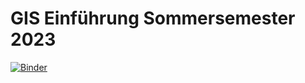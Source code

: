 # GIS Einführung Sommersemester 2023

[![Binder](https://mybinder.org/badge_logo.svg)](https://mybinder.org/v2/gh/tillmanberlin/GIS_intro_python/HEAD)
